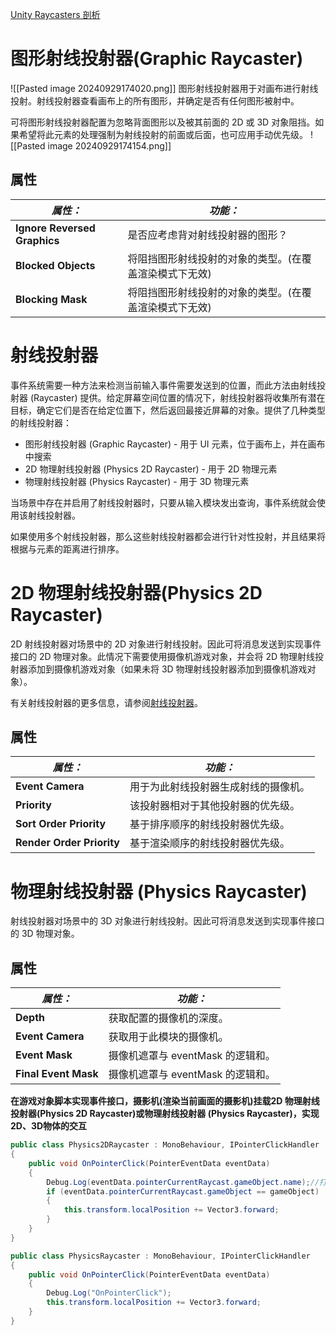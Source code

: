 [Unity Raycasters 剖析](https://blog.lujun.co/2019/07/20/unity_event_system_raycasters/)
# 图形射线投射器(Graphic Raycaster)
![[Pasted image 20240929174020.png]]
图形射线投射器用于对画布进行射线投射。射线投射器查看画布上的所有图形，并确定是否有任何图形被射中。

可将图形射线投射器配置为忽略背面图形以及被其前面的 2D 或 3D 对象阻挡。如果希望将此元素的处理强制为射线投射的前面或后面，也可应用手动优先级。
![[Pasted image 20240929174154.png]]
## 属性

| **_属性：_**                    | **_功能：_**                    |
| ---------------------------- | ---------------------------- |
| **Ignore Reversed Graphics** | 是否应考虑背对射线投射器的图形？             |
| **Blocked Objects**          | 将阻挡图形射线投射的对象的类型。(在覆盖渲染模式下无效) |
| **Blocking Mask**            | 将阻挡图形射线投射的对象的类型。(在覆盖渲染模式下无效) |
# 射线投射器

事件系统需要一种方法来检测当前输入事件需要发送到的位置，而此方法由射线投射器 (Raycaster) 提供。给定屏幕空间位置的情况下，射线投射器将收集所有潜在目标，确定它们是否在给定位置下，然后返回最接近屏幕的对象。提供了几种类型的射线投射器：
- 图形射线投射器 (Graphic Raycaster) - 用于 UI 元素，位于画布上，并在画布中搜索
- 2D 物理射线投射器 (Physics 2D Raycaster) - 用于 2D 物理元素
- 物理射线投射器 (Physics Raycaster) - 用于 3D 物理元素

当场景中存在并启用了射线投射器时，只要从输入模块发出查询，事件系统就会使用该射线投射器。

如果使用多个射线投射器，那么这些射线投射器都会进行针对性投射，并且结果将根据与元素的距离进行排序。

# 2D 物理射线投射器(Physics 2D Raycaster) 
2D 射线投射器对场景中的 2D 对象进行射线投射。因此可将消息发送到实现事件接口的 2D 物理对象。此情况下需要使用摄像机游戏对象，并会将 2D 物理射线投射器添加到摄像机游戏对象（如果未将 3D 物理射线投射器添加到摄像机游戏对象）。

有关射线投射器的更多信息，请参阅[射线投射器](https://docs.unity3d.com/cn/2023.2/Manual/Raycasters.html)。

## 属性

|**_属性：_**|**_功能：_**|
|---|---|
|**Event Camera**|用于为此射线投射器生成射线的摄像机。|
|**Priority**|该投射器相对于其他投射器的优先级。|
|**Sort Order Priority**|基于排序顺序的射线投射器优先级。|
|**Render Order Priority**|基于渲染顺序的射线投射器优先级。|

# 物理射线投射器 (Physics Raycaster)
射线投射器对场景中的 3D 对象进行射线投射。因此可将消息发送到实现事件接口的 3D 物理对象。

## 属性

|**_属性：_**|**_功能：_**|
|---|---|
|**Depth**|获取配置的摄像机的深度。|
|**Event Camera**|获取用于此模块的摄像机。|
|**Event Mask**|摄像机遮罩与 eventMask 的逻辑和。|
|**Final Event Mask**|摄像机遮罩与 eventMask 的逻辑和。|

**在游戏对象脚本实现事件接口，摄影机(渲染当前画面的摄影机)挂载2D 物理射线投射器(Physics 2D Raycaster)或物理射线投射器 (Physics Raycaster)，实现2D、3D物体的交互**

```cs
public class Physics2DRaycaster : MonoBehaviour, IPointerClickHandler
{
    public void OnPointerClick(PointerEventData eventData)
    {
        Debug.Log(eventData.pointerCurrentRaycast.gameObject.name);//打印点击的物体名字
        if (eventData.pointerCurrentRaycast.gameObject == gameObject)
        {
            this.transform.localPosition += Vector3.forward;
        }
    }
}
```

```cs
public class PhysicsRaycaster : MonoBehaviour, IPointerClickHandler
{
    public void OnPointerClick(PointerEventData eventData)
    {
        Debug.Log("OnPointerClick");
        this.transform.localPosition += Vector3.forward;
    }
}
```

